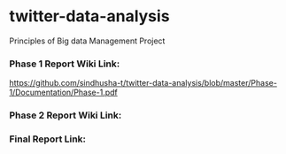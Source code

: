 # twitter-data-analysis
Principles of Big data Management Project

### Phase 1 Report Wiki Link:
https://github.com/sindhusha-t/twitter-data-analysis/blob/master/Phase-1/Documentation/Phase-1.pdf

### Phase 2 Report Wiki Link:

### Final Report Link:

